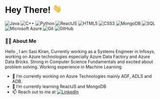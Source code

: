 <h1 align="left">Hey There! <img src="https://raw.githubusercontent.com/sasiking/sasiking/main/wave.gif" width="30px"></h1> 

![Java](https://img.shields.io/badge/-java-E34A86?style=flat-square&logo=java)
![C++](https://img.shields.io/badge/-C++-00599C?style=flat-square&logo=c)
![Python](https://img.shields.io/badge/-Python-black?style=flat-square&logo=Python)
![ReactJS](https://img.shields.io/badge/-ReactJS%20-blue?style=flat&logo=react)
![HTML5](https://img.shields.io/badge/-HTML5-E34F26?style=flat-square&logo=html5&logoColor=white)
![CSS3](https://img.shields.io/badge/-CSS3-1572B6?style=flat-square&logo=css3)
![MongoDB](https://img.shields.io/badge/-MongoDB-black?style=flat-square&logo=mongodb)
![SQL](https://img.shields.io/badge/-MySQL-black?style=flat-square&logo=mysql)
![Microsoft Azure](https://img.shields.io/badge/Microsoft%20Azure-232F7E?style=flat-square&logo=microsoft-azure)
![Git](https://img.shields.io/badge/-Git-black?style=flat-square&logo=git)
![GitHub](https://img.shields.io/badge/-GitHub-181717?style=flat-square&logo=github)


### 👨‍💻 About Me
 Hello , I am Sasi Kiran, Currently working as a Systems Engineer in Infosys, working on Azure technologies especially Azure Data Factory and Azure Data Bricks. Strong in Computer Science Fundamentals and excited about problem solving. Working experience in Machine Learning

- 🔭 I’m currently working on Azure Technologies mainly ADF, ADLS and ADB.
- 🌱 I’m currently learning ReactJS and MongoDB
- 📫 Reach out to me at  <a href = "https://www.linkedin.com/in/sasiking"> ![LinkedIn](https://img.shields.io/badge/-LinkedIn%20-blue?style=flat&logo=linkedin)</a>
<!---
<br/>
<a href="https://github.com/sasiking">
  <img align="center" src="https://github-readme-stats.vercel.app/api?username=sasiking&show_icons=true&include_all_commits=true&theme=monokai" alt="Sasi's github stats" />
</a>
</br>
</br>
--->
